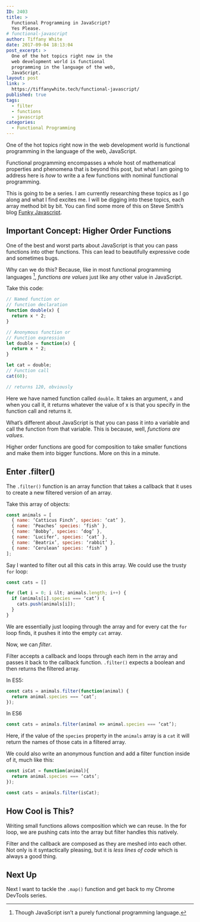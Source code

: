 ```yaml
---
ID: 2403
title: >
  Functional Programming in JavaScript?
  Yes Please.
# functional-javascript
author: Tiffany White
date: 2017-09-04 18:13:04
post_excerpt: >
  One of the hot topics right now in the
  web development world is functional
  programming in the language of the web,
  JavaScript.
layout: post
link: >
  https://tiffanywhite.tech/functional-javascript/
published: true
tags:
  - filter
  - functions
  - javascript
categories:
  - Functional Programming
---
```



One of the hot topics right now in the web development world is functional programming in the language of the web, JavaScript.

Functional programming encompasses a whole host of mathematical properties and phenomena that is beyond this post, but what I am going to address here is *how* to write a a few functions with nominal functional programming.

This is going to be a series. I am currently researching these topics as I go along and what I find excites me. I will be digging into these topics, each array method bit by bit. You can find some more of this on Steve Smith’s blog [Funky Javascript](http://funkyjavascript.com/).

## Important Concept: Higher Order Functions

One of the best and worst parts about JavaScript is that you can pass functions into other functions. This can lead to beautifully expressive code and sometimes bugs.

Why can we do this? Because, like in most functional programming languages [^1], *functions are values* just like any other value in JavaScript.

Take this code:

```js
// Named function or
// function declaration
function double(x) {
  return x * 2;
}

// Anonymous function or
// Function expression
let double = function(x) {
  return x * 2;
}

let cat = double;
// Function call
cat(60);

// returns 120, obviously
```
Here we have named function called `double`. It takes an argument, `x` and when you call it, it returns whatever the value of x is that you specify in the function call and returns it.

What’s different about JavaScript is that you can pass it into a variable and call the function from that variable. This is because, well, *functions are values*.

Higher order functions are good for composition to take smaller functions and make them into bigger functions. More on this in a minute.

## Enter .filter()

The `.filter()` function is an array function that takes a callback that it uses to create a new filtered version of an array.

Take this array of objects:

```js
const animals = [
  { name: ‘Catticus Finch’, species: ‘cat’ },
  { name: ‘Peaches’ species: ‘fish’ },
  { name: ‘Bobby’, species: ‘dog’ },
  { name: ‘Lucifer’, species: ‘cat’ },
  { name: ‘Beatrix’, species: ‘rabbit’ },
  { name: ‘Cerulean’ species: ‘fish’ }
];
```
Say I wanted to filter out all this cats in this array. We could use the trusty `for` loop:

```js
const cats = []

for (let i = 0; i &lt; animals.length; i++) {
  if (animals[i].species === ‘cat’) {
    cats.push(animals[i]);
  }
}
```

We are essentially just looping through the array and for every cat the `for` loop finds, it pushes it into the empty `cat` array.

Now, we can *filter*.

Filter accepts a callback and loops through each item in the array and passes it back to the callback function. `.filter()` expects a boolean and then returns the filtered array.

In ES5:

```js
const cats = animals.filter(function(animal) {
  return animal.species === ‘cat’;
});
```

In ES6

```js
const cats = animals.filter(animal => animal.species === ‘cat’);
```

Here, if the value of the `species` property in the `animals` array is a `cat` it will return the names of those cats in a filtered array.

We could also write an anonymous function and add a filter function inside of it, much like this:

```js
const isCat = function(animal){
  return animal.species === ‘cats’;
});

const cats = animals.filter(isCat);
```

## How Cool is This?

Writing small functions allows composition which we can reuse. In the for loop, we are pushing cats into the array but filter handles this natively.

Filter and the callback are composed as they are meshed into each other. Not only is it syntactically pleasing, but it is *less lines of code* which is always a good thing.

## Next Up

Next I want to tackle the `.map()` function and get back to my Chrome DevTools series.



[^1]: Though JavaScript isn’t a purely functional programming language.

